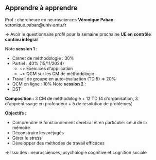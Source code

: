## Apprendre à apprendre
Prof : chercheure en neurosciences
**Véronique Paban** <veronique.paban@univ-amu.fr>

=> Avoir le questionnaire profil pour la semaine prochaine
**UE en contrôle continu intégral**

Note **session 1** :
- Carnet de méthodologie : 30%
- Partiel : 40% (15/11/2024)
	- ~> Exercices d'application 
	- ~> QCM sur les CM de méthodologie
- Travail de groupe en auto-évaluation (TD 5) => 20%
- QCM en ligne : 10%
Note **session 2** :
- DST

**Composition :** 3 CM de méthodologie + 12 TD (4 d'organisation, 3 d'apprentissage en profondeur + 5 de resolution de problèmes)

**Objectifs :** 
- Comprendre le fonctionnement cérébral et en particulier celui de la mémoire
- Déconstruire les préjugés
- Gérer le stress
- Développer des méthodes de travail efficaces

=> Issu des : neurosciences, psychologie cognitive et cognition sociale
